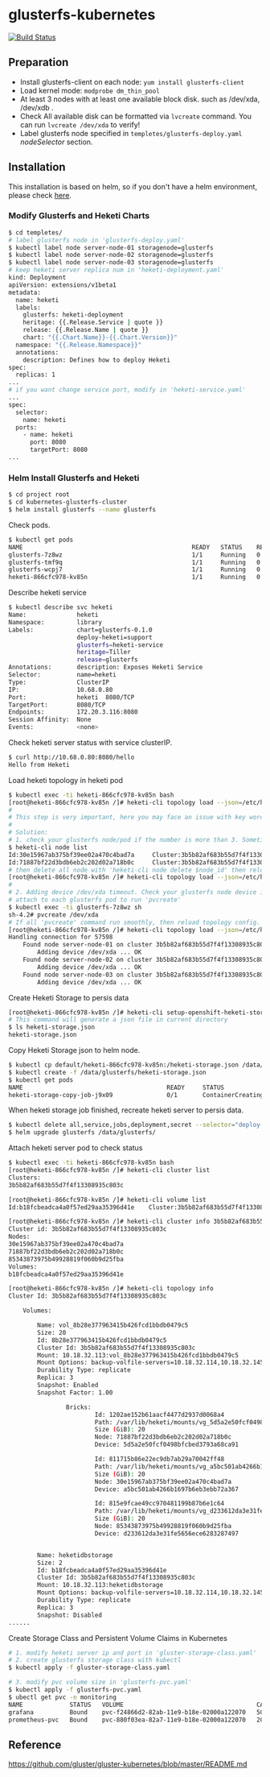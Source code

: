 # glusterfs-kubernetes

[![Build Status](https://travis-ci.org/gluster/gluster-kubernetes.svg?branch=master)](https://travis-ci.org/gluster/gluster-kubernetes)

## Preparation
   - Install glusterfs-client on each node: `yum install glusterfs-client`
   - Load kernel mode: `modprobe dm_thin_pool`
   - At least 3 nodes with at least one available block disk. such as /dev/xda, /dev/xdb .
   - Check All available disk can be formatted via `lvcreate` command. You can run `lvcreate /dev/xda` to verify!
   - Label glusterfs node specified in `templetes/glusterfs-deploy.yaml` _nodeSelector_ section.
   
## Installation
This installation is based on helm, so if you don't have a helm environment, please check [here](https://github.com/helm/helm).
### Modify Glusterfs and Heketi Charts
```bash
$ cd templetes/
# label glusterfs node in 'glusterfs-deploy.yaml'
$ kubectl label node server-node-01 storagenode=glusterfs
$ kubectl label node server-node-02 storagenode=glusterfs
$ kubectl label node server-node-03 storagenode=glusterfs
# keep heketi server replica num in 'heketi-deployment.yaml'
kind: Deployment
apiVersion: extensions/v1beta1
metadata:
  name: heketi
  labels:
    glusterfs: heketi-deployment
    heritage: {{.Release.Service | quote }}
    release: {{.Release.Name | quote }}
    chart: "{{.Chart.Name}}-{{.Chart.Version}}"
  namespace: "{{.Release.Namespace}}"
  annotations:
    description: Defines how to deploy Heketi
spec:
  replicas: 1 
...
# if you want change service port, modify in 'heketi-service.yaml'
...
spec:
  selector:
    name: heketi
  ports:
    - name: heketi
      port: 8080
      targetPort: 8080
...

```
### Helm Install Glusterfs and Heketi
```bash
$ cd project root 
$ cd kubernetes-glusterfs-cluster
$ helm install glusterfs --name glusterfs
```
Check pods.
```bash
$ kubectl get pods
NAME                                               READY   STATUS    RESTARTS   AGE
glusterfs-7z8wz                                    1/1     Running   0          23h
glusterfs-tmf9q                                    1/1     Running   0          23h
glusterfs-wcpj7                                    1/1     Running   0          23h
heketi-866cfc978-kv85n                             1/1     Running   0          20h
```
Describe heketi service 
```bash
$ kubectl describe svc heketi
Name:              heketi
Namespace:         library
Labels:            chart=glusterfs-0.1.0
                   deploy-heketi=support
                   glusterfs=heketi-service
                   heritage=Tiller
                   release=glusterfs
Annotations:       description: Exposes Heketi Service
Selector:          name=heketi
Type:              ClusterIP
IP:                10.68.0.80
Port:              heketi  8080/TCP
TargetPort:        8080/TCP
Endpoints:         172.20.3.116:8080
Session Affinity:  None
Events:            <none>

```
Check heketi server status with service clusterIP.
```bash
$ curl http://10.68.0.80:8080/hello
Hello from Heketi
```
Load heketi topology in heketi pod
```bash
$ kubectl exec -ti heketi-866cfc978-kv85n bash
[root@heketi-866cfc978-kv85n /]# heketi-cli topology load --json=/etc/heketi-topology/topology.json
#
# This step is very important, here you may face an issue with key word *NO SPACE*
#
# Solution:
# 1. check your glusterfs node/pod if the number is more than 3. Sometimes, thought you have more than three glusterfs nodes, but only one or two nodes join in the heketi cluster.
$ heketi-cli node list
Id:30e15967ab375bf39ee02a470c4bad7a     Cluster:3b5b82af683b55d7f4f13308935c803c
Id:71887bf22d3bdb6eb2c202d02a718b0c     Cluster:3b5b82af683b55d7f4f13308935c803c
# then delete all node with 'heketi-cli node delete $node_id' then reload topology config
[root@heketi-866cfc978-kv85n /]# heketi-cli topology load --json=/etc/heketi-topology/topology.json
#
# 2. Adding device /dev/xda timeout. Check your glusterfs node device if it can be formatted via 'pvcreate'
# attach to each glusterfs pod to run 'pvcreate'
$ kubectl exec -ti glusterfs-7z8wz sh
sh-4.2# pvcreate /dev/xda
# If all 'pvcreate' command run smoothly, then reload topology config.
[root@heketi-866cfc978-kv85n /]# heketi-cli topology load --json=/etc/heketi-topology/topology.json
Handling connection for 57598
    Found node server-node-01 on cluster 3b5b82af683b55d7f4f13308935c803c
        Adding device /dev/xda ... OK
    Found node server-node-02 on cluster 3b5b82af683b55d7f4f13308935c803c
        Adding device /dev/xda ... OK
    Found node server-node-03 on cluster 3b5b82af683b55d7f4f13308935c803c
        Adding device /dev/xda ... OK
```
Create Heketi Storage to persis data
```bash
[root@heketi-866cfc978-kv85n /]# heketi-cli setup-openshift-heketi-storage
# This command will generate a json file in current directory
$ ls heketi-storage.json
heketi-storage.json
```
Copy Heketi Storage json to helm node.
```bash
$ kubectl cp default/heketi-866cfc978-kv85n:/heketi-storage.json /data/glusterfs/
$ kubectl create -f /data/glusterfs/heketi-storage.json
$ kubectl get pods
NAME                                        READY     STATUS
heketi-storage-copy-job-j9x09               0/1       ContainerCreating
```
When heketi storage job finished, recreate heketi server to persis data.
```bash
$ kubectl delete all,service,jobs,deployment,secret --selector="deploy-heketi"
$ helm upgrade glusterfs /data/glusterfs/
```
Attach heketi server pod to check status
```bash
$ kubectl exec -ti heketi-866cfc978-kv85n bash
[root@heketi-866cfc978-kv85n /]# heketi-cli cluster list
Clusters:
3b5b82af683b55d7f4f13308935c803c

[root@heketi-866cfc978-kv85n /]# heketi-cli volume list
Id:b18fcbeadca4a0f57ed29aa35396d41e    Cluster:3b5b82af683b55d7f4f13308935c803c    Name:heketidbstorage

[root@heketi-866cfc978-kv85n /]# heketi-cli cluster info 3b5b82af683b55d7f4f13308935c803c
Cluster id: 3b5b82af683b55d7f4f13308935c803c
Nodes:
30e15967ab375bf39ee02a470c4bad7a
71887bf22d3bdb6eb2c202d02a718b0c
85343873975b49928819f060b9d25fba
Volumes:
b18fcbeadca4a0f57ed29aa35396d41e

[root@heketi-866cfc978-kv85n /]# heketi-cli topology info
Cluster Id: 3b5b82af683b55d7f4f13308935c803c

    Volumes:

        Name: vol_8b28e377963415b426fcd1bbdb0479c5
        Size: 20
        Id: 8b28e377963415b426fcd1bbdb0479c5
        Cluster Id: 3b5b82af683b55d7f4f13308935c803c
        Mount: 10.18.32.113:vol_8b28e377963415b426fcd1bbdb0479c5
        Mount Options: backup-volfile-servers=10.18.32.114,10.18.32.145
        Durability Type: replicate
        Replica: 3
        Snapshot: Enabled
        Snapshot Factor: 1.00

                Bricks:
                        Id: 1202ae152b61aacf4477d2937d0068a4
                        Path: /var/lib/heketi/mounts/vg_5d5a2e50fcf0498bfcbed3793a68ca91/brick_1202ae152b61aacf4477d2937d0068a4/brick
                        Size (GiB): 20
                        Node: 71887bf22d3bdb6eb2c202d02a718b0c
                        Device: 5d5a2e50fcf0498bfcbed3793a68ca91

                        Id: 811715b86e22ec9db7ab29a70042ff48
                        Path: /var/lib/heketi/mounts/vg_a5bc501ab4266b1697b6eb3ebb72a367/brick_811715b86e22ec9db7ab29a70042ff48/brick
                        Size (GiB): 20
                        Node: 30e15967ab375bf39ee02a470c4bad7a
                        Device: a5bc501ab4266b1697b6eb3ebb72a367

                        Id: 815e9fcae49cc970481199b87b6e1c64
                        Path: /var/lib/heketi/mounts/vg_d233612da3e31fe5656ece6283287497/brick_815e9fcae49cc970481199b87b6e1c64/brick
                        Size (GiB): 20
                        Node: 85343873975b49928819f060b9d25fba
                        Device: d233612da3e31fe5656ece6283287497


        Name: heketidbstorage
        Size: 2
        Id: b18fcbeadca4a0f57ed29aa35396d41e
        Cluster Id: 3b5b82af683b55d7f4f13308935c803c
        Mount: 10.18.32.113:heketidbstorage
        Mount Options: backup-volfile-servers=10.18.32.114,10.18.32.145
        Durability Type: replicate
        Replica: 3
        Snapshot: Disabled
......

```
Create Storage Class and Persistent Volume Claims in Kubernetes
```bash
# 1. modify heketi server ip and port in 'gluster-storage-class.yaml'
# 2. create glusterfs storage class with kubectl
$ kubectl apply -f gluster-storage-class.yaml

# 3. modify pvc volume size in 'glusterfs-pvc.yaml'
$ kubectl apply -f glusterfs-pvc.yaml
$ ubectl get pvc -n monitoring
NAME             STATUS   VOLUME                                     CAPACITY   ACCESS MODES   STORAGECLASS               AGE
grafana          Bound    pvc-f24866d2-82ab-11e9-b18e-02000a122070   5Gi        RWO            prometheus-storage-class   20h
prometheus-pvc   Bound    pvc-880f03ea-82a7-11e9-b18e-02000a122070   20Gi       RWO            prometheus-storage-class   20h

```
## Reference
https://github.com/gluster/gluster-kubernetes/blob/master/README.md
